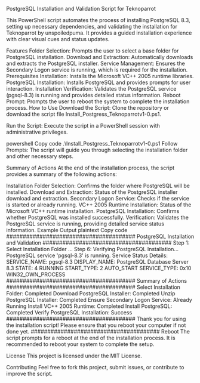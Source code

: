 PostgreSQL Installation and Validation Script for Teknoparrot


This PowerShell script automates the process of installing PostgreSQL 8.3, setting up necessary dependencies, and validating the installation for Teknoparrot by unspoiledpuma. It provides a guided installation experience with clear visual cues and status updates.

Features
Folder Selection: Prompts the user to select a base folder for PostgreSQL installation.
Download and Extraction: Automatically downloads and extracts the PostgreSQL installer.
Service Management: Ensures the Secondary Logon service is running, which is required for the installation.
Prerequisites Installation: Installs the Microsoft VC++ 2005 runtime libraries.
PostgreSQL Installation: Installs PostgreSQL and provides prompts for user interaction.
Installation Verification: Validates the PostgreSQL service (pgsql-8.3) is running and provides detailed status information.
Reboot Prompt: Prompts the user to reboot the system to complete the installation process.
How to Use
Download the Script: Clone the repository or download the script file Install_Postgress_Teknoparrotv1-0.ps1.

Run the Script: Execute the script in a PowerShell session with administrative privileges.

powershell
Copy code
.\Install_Postgress_Teknoparrotv1-0.ps1
Follow Prompts: The script will guide you through selecting the installation folder and other necessary steps.

Summary of Actions
At the end of the installation process, the script provides a summary of the following actions:

Installation Folder Selection: Confirms the folder where PostgreSQL will be installed.
Download and Extraction: Status of the PostgreSQL installer download and extraction.
Secondary Logon Service: Checks if the service is started or already running.
VC++ 2005 Runtime Installation: Status of the Microsoft VC++ runtime installation.
PostgreSQL Installation: Confirms whether PostgreSQL was installed successfully.
Verification: Validates the PostgreSQL service is running, providing detailed service status information.
Example Output
plaintext
Copy code
#######################################
PostgreSQL Installation and Validation
#######################################
Step 1: Select Installation Folder
...
Step 6: Verifying PostgreSQL Installation...
PostgreSQL service 'pgsql-8.3' is running.
Service Status Details:
    SERVICE_NAME: pgsql-8.3
    DISPLAY_NAME: PostgreSQL Database Server 8.3
    STATE: 4 RUNNING
    START_TYPE: 2 AUTO_START
    SERVICE_TYPE: 0x10 WIN32_OWN_PROCESS
#######################################
            Summary of Actions
#######################################
Select Installation Folder: Completed
Download PostgreSQL Installer: Completed
Unzip PostgreSQL Installer: Completed
Ensure Secondary Logon Service: Already Running
Install VC++ 2005 Runtime: Completed
Install PostgreSQL: Completed
Verify PostgreSQL Installation: Success
#######################################
Thank you for using the installation script!
Please ensure that you reboot your computer if not done yet.
#######################################
Reboot
The script prompts for a reboot at the end of the installation process. It is recommended to reboot your system to complete the setup.

License
This project is licensed under the MIT License.

Contributing
Feel free to fork this project, submit issues, or contribute to improve the script.
